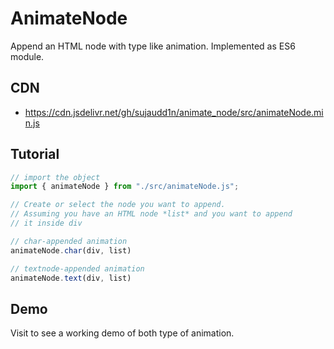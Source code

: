 # AnimateNode

Append an HTML node with type like animation.
Implemented as ES6 module.

## CDN

- <https://cdn.jsdelivr.net/gh/sujaudd1n/animate_node/src/animateNode.min.js>

## Tutorial

```js
// import the object
import { animateNode } from "./src/animateNode.js";

// Create or select the node you want to append.
// Assuming you have an HTML node *list* and you want to append
// it inside div

// char-appended animation
animateNode.char(div, list)

// textnode-appended animation
animateNode.text(div, list)
```

## Demo

Visit to see a working demo of both type of animation.